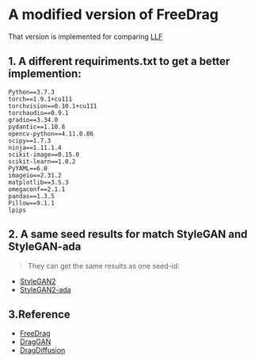 # A modified version of FreeDrag

That version is implemented for comparing [LLF](https://github.com/disanda/LLF)

## 1. A different requiriments.txt to get a better implemention:

```
Python==3.7.3
torch==1.9.1+cu111
torchvision==0.10.1+cu111
torchaudio==0.9.1
gradio==3.34.0
pydantic==1.10.8
opencv-python==4.11.0.86
scipy==1.7.3
ninja==1.11.1.4
scikit-image==0.15.0
scikit-learn==1.0.2
PyYAML==6.0
imageio==2.31.2
matplotlib==3.5.3
omegaconf==2.1.1
pandas==1.3.5
Pillow==9.1.1
lpips
```

## 2. A same seed results for match StyleGAN and StyleGAN-ada

>They can get the same results as one seed-id:

- [StyleGAN2](https://github.com/rosinality/stylegan2-pytorch)
- [StyleGAN2-ada](https://github.com/NVlabs/stylegan2-ada-pytorch)


## 3.Reference

- [FreeDrag](https://github.com/LPengYang/FreeDrag)
- [DragGAN](https://github.com/XingangPan/DragGAN/)
- [DragDiffusion](https://yujun-shi.github.io/projects/dragdiffusion.html)



